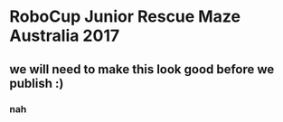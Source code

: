 # RoboCup Junior Rescue Maze Australia 2017

## we will need to make this look good before we publish :)

### nah
